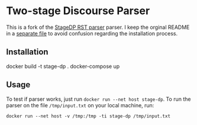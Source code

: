 # Two-stage Discourse Parser

This is a fork of the [StageDP RST parser](https://github.com/yizhongw/StageDP) parser.
I keep the orginal README in a [separate file](README_ORIGINAL.md) to avoid
confusion regarding the installation process.


## Installation

docker build -t stage-dp .
docker-compose up

## Usage

To test if parser works, just run ``docker run --net host stage-dp``.
To run the parser on the file ``/tmp/input.txt`` on your
local machine, run:

```
docker run --net host -v /tmp:/tmp -ti stage-dp /tmp/input.txt
```
